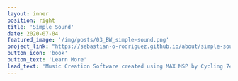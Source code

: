 ```yaml
---
layout: inner
position: right
title: 'Simple Sound'
date: 2020-07-04
featured_image: '/img/posts/03_BW_simple-sound.png'
project_link: "https://sebastian-o-rodriguez.github.io/about/simple-sound"
button_icon: 'book'
button_text: 'Learn More'
lead_text: 'Music Creation Software created using MAX MSP by Cycling 74.'
---
```

